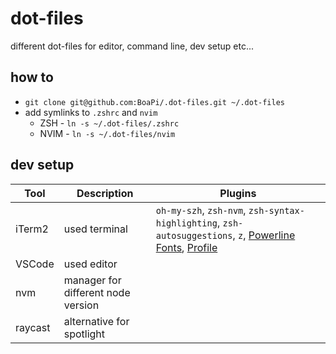 # dot-files

different dot-files for editor, command line, dev setup etc...

## how to

- `git clone git@github.com:BoaPi/.dot-files.git ~/.dot-files`
- add symlinks to `.zshrc` and `nvim`
  - ZSH - `ln -s ~/.dot-files/.zshrc`
  - NVIM - `ln -s ~/.dot-files/nvim`

## dev setup

| Tool    | Description                        | Plugins                                                                                                                                                     |
| ------- | ---------------------------------- | ----------------------------------------------------------------------------------------------------------------------------------------------------------- |
| iTerm2  | used terminal                      | `oh-my-szh`, `zsh-nvm`, `zsh-syntax-highlighting`, `zsh-autosuggestions`, `z`, [Powerline Fonts](https://github.com/powerline/fonts), [Profile](boapi.json) |
| VSCode  | used editor                        |                                                                                                                                                             |
| nvm     | manager for different node version |                                                                                                                                                             |
| raycast | alternative for spotlight          |                                                                                                                                                             |
